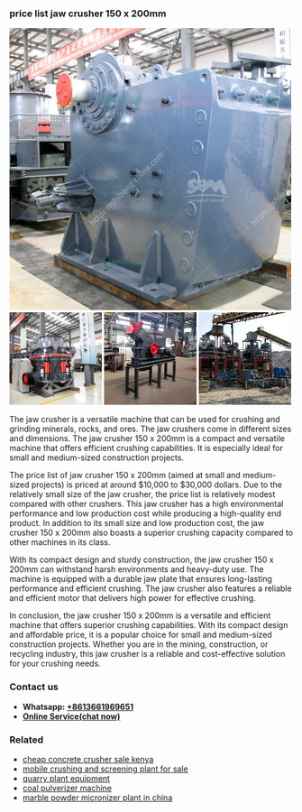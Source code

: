 <h3>price list jaw crusher 150 x 200mm</h3><img src='1708663469.jpg' alt=''><p>The jaw crusher is a versatile machine that can be used for crushing and grinding minerals, rocks, and ores. The jaw crushers come in different sizes and dimensions. The jaw crusher 150 x 200mm is a compact and versatile machine that offers efficient crushing capabilities. It is especially ideal for small and medium-sized construction projects.</p><p>The price list of jaw crusher 150 x 200mm (aimed at small and medium-sized projects) is priced at around $10,000 to $30,000 dollars. Due to the relatively small size of the jaw crusher, the price list is relatively modest compared with other crushers. This jaw crusher has a high environmental performance and low production cost while producing a high-quality end product. In addition to its small size and low production cost, the jaw crusher 150 x 200mm also boasts a superior crushing capacity compared to other machines in its class.</p><p>With its compact design and sturdy construction, the jaw crusher 150 x 200mm can withstand harsh environments and heavy-duty use. The machine is equipped with a durable jaw plate that ensures long-lasting performance and efficient crushing. The jaw crusher also features a reliable and efficient motor that delivers high power for effective crushing.</p><p>In conclusion, the jaw crusher 150 x 200mm is a versatile and efficient machine that offers superior crushing capabilities. With its compact design and affordable price, it is a popular choice for small and medium-sized construction projects. Whether you are in the mining, construction, or recycling industry, this jaw crusher is a reliable and cost-effective solution for your crushing needs.</p><h3>Contact us</h3><ul><li><strong>Whatsapp:&nbsp;<a href="https://wa.me/8613661969651">+8613661969651</a></strong></li><li><a href="https://swt.shibang-china.com/?git&amp;zhl&amp;price list jaw crusher 150 x 200mm"><strong>Online Service(chat now)</strong></a></li></ul><h3>Related</h3><ul><li><a href='cheap concrete crusher sale kenya.md'>cheap concrete crusher sale kenya</a></li><li><a href='mobile crushing and screening plant for sale.md'>mobile crushing and screening plant for sale</a></li><li><a href='quarry plant equipment.md'>quarry plant equipment</a></li><li><a href='coal pulverizer machine.md'>coal pulverizer machine</a></li><li><a href='marble powder micronizer plant in china.md'>marble powder micronizer plant in china</a></li></ul>